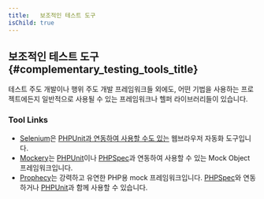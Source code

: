 ```yaml
---
title:   보조적인 테스트 도구 
isChild: true
---
```


## 보조적인 테스트 도구 {#complementary_testing_tools_title}

테스트 주도 개발이나 행위 주도 개발 프레임워크들 외에도, 어떤 기법을 사용하는 프로젝트에든지 일반적으로 사용될 수 있는 프레임워크나 헬퍼 라이브러리들이 있습니다.

### Tool Links

* [Selenium](http://seleniumhq.org/)은 [PHPUnit과 연동하여 사용할 수도 있는](http://www.phpunit.de/manual/3.1/en/selenium.html) 웹브라우저 자동화 도구입니다.
* [Mockery](https://github.com/padraic/mockery)는 [PHPUnit](http://phpunit.de/)이나 [PHPSpec](http://www.phpspec.net/)과 연동하여 사용할 수 있는 Mock Object 프레임워크입니다.
* [Prophecy](https://github.com/phpspec/prophecy)는 강력하고 유연한 PHP용 mock 프레임워크입니다. [PHPSpec](http://www.phpspec.net/)와 연동하거나 [PHPUnit](http://phpunit.de/)과 함께 사용할 수 있습니다.
